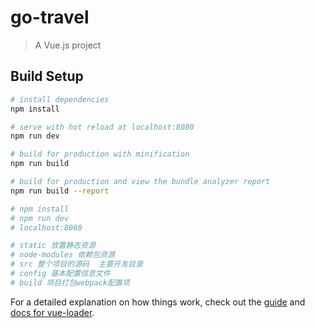 # go-travel

> A Vue.js project
<!-- 32 -->
## Build Setup

``` bash
# install dependencies
npm install

# serve with hot reload at localhost:8080
npm run dev

# build for production with minification
npm run build

# build for production and view the bundle analyzer report
npm run build --report

# npm install
# npm run dev 
# localhost:8080

# static 放置静态资源
# node-modules 依赖包资源
# src 整个项目的源码  主要开发目录
# config 基本配置信息文件
# build 项目打包webpack配置项
```

For a detailed explanation on how things work, check out the [guide](http://vuejs-templates.github.io/webpack/) and [docs for vue-loader](http://vuejs.github.io/vue-loader).
